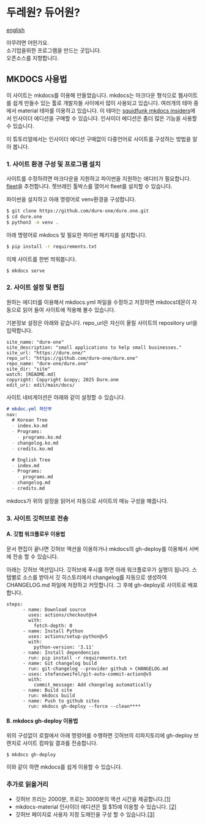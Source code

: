 # 두레원? 듀어원?

[english](./README.md)

아무려면 어떤가요.<br/>
소기업을위한 프로그램을 만드는 곳입니다.<br/>
오픈소스를 지향합니다.<br/>


## MKDOCS 사용법

이 사이트는 mkdocs를 이용해 만들었습니다. mkdocs는 마크다운 형식으로 웹사이트를 쉽게 만들수 있는 툴로 개발자들 사이에서 많이 사용되고 있습니다. 여러개의 테마 중에서 material 테마를 이용하고 있습니다. 이 테마는 [squidfunk mkdocs insiders](https://squidfunk.github.io/mkdocs-material/insiders/)에서 인사이더 에디션을 구매할 수 있습니다. 인사이더 에디션은 좀더 많은 기능을 사용할 수 있습니다.

이 튜토리얼에서는 인사이더 에디션 구매없이 다중언어로 사이트를 구성하는 방법을 알아 봅니다.

### 1. 사이트 환경 구성 및 프로그램 설치
사이트를 수정하려면 마크다운을 지원하고 파이썬을 지원하는 에디터가 필요합니다. [fleet](https://www.jetbrains.com/ko-kr/fleet/)을 추천합니다. 젯브레인 툴박스를 열어서 fleet를 설치할 수 있습니다.

파이썬을 설치하고 아래 명령어로 venv환경을 구성합니다.
```bash
$ git clone https://github.com/dure-one/dure.one.git
$ cd dure.one
$ python3 -m venv .
```

아래 명령어로 mkdocs 및 필요한 파이썬 패키지를 설치합니다.
```bash
$ pip install -r requirements.txt
```

이제 사이트를 한번 띄워봅니다.
```bash
$ mkdocs serve
```
### 2. 사이트 설정 및 편집
원하는 에디터를 이용해서 mkdocs.yml 파일을 수정하고 저장하면 mkdocs데몬이 자동으로 읽어 들여 사이트에 적용해 볼수 있습니다.

기본정보 설정은 아래와 같습니다. repo_url은 자신이 올릴 사이트의 repository url을 입력합니다.
```
site_name: "dure-one"
site_description: "small applications to help small businesses."
site_url: "https://dure.one/"
repo_url: "https://github.com/dure-one/dure.one"
repo_name: "dure-one/dure.one"
site_dir: "site"
watch: [README.md]
copyright: Copyright &copy; 2025 Dure.one
edit_uri: edit/main/docs/
```

사이트 네비게이션은 아래와 같이 설정할 수 있습니다.

```markdown
# mkdoc.yml 하단부
nav:
  # Korean Tree
  - index.ko.md
  - Programs:
    - programs.ko.md
  - changelog.ko.md
  - credits.ko.md

  # English Tree
  - index.md
  - Programs:
    - programs.md
  - changelog.md
  - credits.md
```
mkdocs가 위의 설정을 읽어서 자동으로 사이트의 메뉴 구성을 해줍니다.

### 3. 사이트 깃허브로 전송

#### A. 깃헙 워크플로우 이용법
문서 편집이 끝나면 깃허브 액션을 이용하거나 mkdocs의 gh-deploy를 이용해서 서버에 전송 할 수 있습니다.

아래는 깃허브 액션입니다. 깃허브에 푸시를 하면 아래 워크플로우가 실행이 됩니다. 스텝별로 소스를 받아서 깃 히스토리에서 changelog를 자동으로 생성하여 CHANGELOG.md 파일에 저장하고 커밋합니다. 그 후에 gh-deploy로 사이트로 배포합니다.
```markdown: .github/workflows/docs.yml
steps:
      - name: Download source
        uses: actions/checkout@v4
        with:
          fetch-depth: 0
      - name: Install Python
        uses: actions/setup-python@v5
        with:
          python-version: '3.11'
      - name: Install dependencies
        run: pip install -r requirements.txt
      - name: Git changelog build
        run: git-changelog --provider github > CHANGELOG.md
      - uses: stefanzweifel/git-auto-commit-action@v5
        with:
          commit_message: Add changelog automatically
      - name: Build site
        run: mkdocs build
      - name: Push to github sites
        run: mkdocs gh-deploy --force --clean****
```
#### B. mkdocs gh-deploy 이용법
위의 구성없이 로컬에서 아래 명령어를 수행하면 깃허브의 리파지토리에 gh-deploy 브랜치로 사이트 컴파일 결과를 전송합니다.
```
$ mkdocs gh-deploy
```

이와 같이 하면 mkdocs를 쉽게 이용할 수 있습니다.

### 추가로 읽을거리
* 깃허브 프리는 2000분, 프로는 3000분의 액션 시간을 제공합니다.[[1]](https://docs.github.com/ko/billing/managing-billing-for-your-products/managing-billing-for-github-actions/about-billing-for-github-actions)
* mkdocs-material 인사이더 에디션은 월 $15에 이용할 수 있습니다. [[2]](https://squidfunk.github.io/mkdocs-material/insiders/sponsoring-tiers/#the-individual)
* 깃허브 페이지로 사용자 지정 도메인을 구성 할 수 있습니다.[[3]](https://docs.github.com/ko/pages/configuring-a-custom-domain-for-your-github-pages-site)

